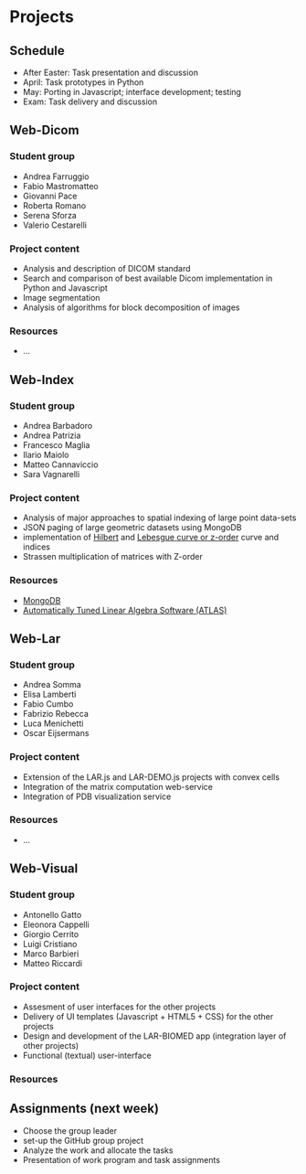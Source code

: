 # Projects

## Schedule

*	After Easter: Task presentation and discussion
*	April:	Task prototypes in Python
*	May: Porting in Javascript; interface development; testing 
*	Exam: Task delivery and discussion


## Web-Dicom 

### Student group

* Andrea Farruggio
* Fabio Mastromatteo
* Giovanni Pace
* Roberta Romano
* Serena Sforza
* Valerio Cestarelli

### Project content

*	Analysis and description of DICOM standard
*	Search and comparison of best available Dicom implementation in Python and Javascript
*	Image segmentation
*	Analysis of algorithms for block decomposition of images 

### Resources

* ...

## Web-Index

### Student group

*	Andrea Barbadoro
* Andrea Patrizia
* Francesco Maglia
* Ilario Maiolo
* Matteo Cannaviccio
* Sara Vagnarelli

### Project content

*	Analysis of major approaches to spatial indexing of large point data-sets
*	JSON paging of large geometric datasets using MongoDB
*	implementation of [Hilbert](http://en.wikipedia.org/wiki/Hilbert_curve) and [Lebesgue curve or z-order](http://en.wikipedia.org/wiki/Z-order_(curve)) curve and indices
*	Strassen multiplication of matrices with Z-order


### Resources

* [MongoDB](http://www.mongodb.org/)
* [Automatically Tuned Linear Algebra Software (ATLAS)](http://math-atlas.sourceforge.net/)

## Web-Lar

### Student group

*	Andrea Somma
* Elisa Lamberti
* Fabio Cumbo
* Fabrizio Rebecca
* Luca Menichetti
* Oscar Eijsermans

### Project content

*	Extension of the LAR.js and LAR-DEMO.js projects with convex cells
*	Integration of the matrix computation web-service
*	Integration of PDB visualization service 

### Resources

* ...

## Web-Visual

### Student group

* Antonello Gatto
* Eleonora Cappelli
* Giorgio Cerrito
* Luigi Cristiano
* Marco Barbieri
* Matteo Riccardi

### Project content

*	Assesment of user interfaces for the other projects
*	Delivery of UI templates (Javascript + HTML5 + CSS) for the other projects
*	Design and development of the LAR-BIOMED app (integration layer of other projects)
*	Functional (textual) user-interface

### Resources


## Assignments (next week)

*	Choose the group leader
*	set-up the GitHub group project
*	Analyze the work and allocate the tasks
*	Presentation of work program and task assignments
